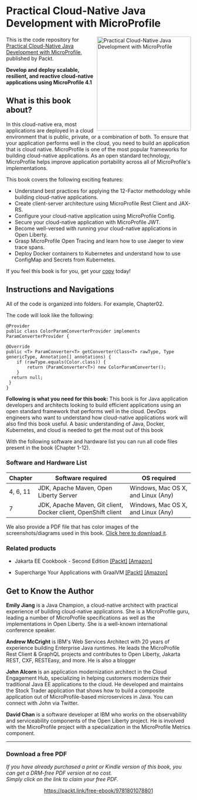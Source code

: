 


# Practical Cloud-Native Java Development with MicroProfile

<a href="https://www.packtpub.com/cloud-networking/practical-cloud-native-java-development-with-microprofile?utm_source=github&utm_medium=repository&utm_campaign=9781801078801"><img src="https://static.packt-cdn.com/products/9781801078801/cover/smaller" alt="Practical Cloud-Native Java Development with MicroProfile" height="256px" align="right"></a>

This is the code repository for [Practical Cloud-Native Java Development with MicroProfile](https://www.packtpub.com/cloud-networking/practical-cloud-native-java-development-with-microprofile?utm_source=github&utm_medium=repository&utm_campaign=9781801078801), published by Packt.

**Develop and deploy scalable, resilient, and reactive cloud-native applications using MicroProfile 4.1**

## What is this book about?
In this cloud-native era, most applications are deployed in a cloud environment that is public, private, or a combination of both. To ensure that your application performs well in the cloud, you need to build an application that is cloud native. MicroProfile is one of the most popular frameworks for building cloud-native applications. As an open standard technology, MicroProfile helps improve application portability across all of MicroProfile's implementations. 

This book covers the following exciting features:
- Understand best practices for applying the 12-Factor methodology while building cloud-native applications.
- Create client-server architecture using MicroProfile Rest Client and JAX-RS.
- Configure your cloud-native application using MicroProfile Config.
- Secure your cloud-native application with MicroProfile JWT.
- Become well-versed with running your cloud-native applications in Open Liberty.
- Grasp MicroProfile Open Tracing and learn how to use Jaeger to view trace spans.
- Deploy Docker containers to Kubernetes and understand how to use ConfigMap and Secrets from Kubernetes.

If you feel this book is for you, get your [copy](https://www.amazon.com/dp/1801078807) today!

## Instructions and Navigations
All of the code is organized into folders. For example, Chapter02.

The code will look like the following:
```
@Provider
public class ColorParamConverterProvider implements ParamConverterProvider {

@Override
public <T> ParamConverter<T> getConverter(Class<T> rawType, Type genericType, Annotation[] annotations) {
    if (rawType.equals(Color.class)) {
        return (ParamConverter<T>) new ColorParamConverter();
    }
  return null;
 }
}
```

**Following is what you need for this book:**
This book is for Java application developers and architects looking to build efficient applications using an open standard framework that performs well in the cloud. DevOps engineers who want to understand how cloud-native applications work will also find this book useful. A basic understanding of Java, Docker, Kubernetes, and cloud is needed to get the most out of this book

With the following software and hardware list you can run all code files present in the book (Chapter 1-12).
### Software and Hardware List
| Chapter | Software required | OS required |
| -------- | ------------------------------------ | ----------------------------------- |
| 4, 6, 11 | JDK, Apache Maven, Open Liberty Server | Windows, Mac OS X, and Linux (Any) |
| 7 | JDK, Apache Maven, Git client, Docker client, OpenShift client  | Windows, Mac OS X, and Linux (Any) |


We also provide a PDF file that has color images of the screenshots/diagrams used in this book. [Click here to download it](https://static.packt-cdn.com/downloads/9781801078801_ColorImages.pdf).

### Related products
* Jakarta EE Cookbook - Second Edition [[Packt]](https://www.packtpub.com/product/jakarta-ee-cookbook-second-edition/9781838642884?utm_source=github&utm_medium=repository&utm_campaign=9781838642884) [[Amazon]](https://www.amazon.com/dp/1838642889)

* Supercharge Your Applications with GraalVM [[Packt]](https://www.packtpub.com/product/supercharge-your-applications-with-graalvm/9781800564909?utm_source=github&utm_medium=repository&utm_campaign=9781800564909) [[Amazon]](https://www.amazon.com/dp/1800564902)


## Get to Know the Author
**Emily Jiang**
is a Java Champion, a cloud-native architect with practical experience of building cloud-native applications. She is a MicroProfile guru, leading a number of MicroProfile specifications as well as the implementations in Open Liberty. She is a well-known international conference speaker.

**Andrew McCright**
is IBM's Web Services Architect with 20 years of experience building Enterprise Java runtimes. He leads the MicroProfile Rest Client & GraphQL projects and contributes to Open Liberty, Jakarta REST, CXF, RESTEasy, and more. He is also a blogger

**John Alcorn**
is an application modernization architect in the Cloud Engagement Hub, specializing in helping customers modernize their traditional Java EE applications to the cloud. He developed and maintains the Stock Trader application that shows how to build a composite application out of MicroProfile-based microservices in Java. You can connect with John via Twitter.

**David Chan**
is a software developer at IBM who works on the observability and serviceability components of the Open Liberty project. He is involved with the MicroProfile project with a specialization in the MicroProfile Metrics component.

****
### Download a free PDF

 <i>If you have already purchased a print or Kindle version of this book, you can get a DRM-free PDF version at no cost.<br>Simply click on the link to claim your free PDF.</i>
<p align="center"> <a href="https://packt.link/free-ebook/9781801078801">https://packt.link/free-ebook/9781801078801 </a> </p>